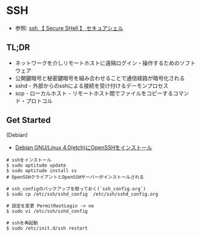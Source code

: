 # SSH
- 参照: [ssh 【 Secure SHell 】 セキュアシェル](http://e-words.jp/w/ssh.html)

## TL;DR
- ネットワークを介しリモートホストに遠隔ログイン・操作するためのソフトウェア
- 公開鍵暗号と秘密鍵暗号を組み合わせることで通信経路が暗号化される
- sshd - 外部からのsshによる接続を受け付けるデーモンプロセス
- scp - ローカルホスト - リモートホスト間でファイルをコピーするコマンド・プロトコル

## Get Started
(Debian)
- [Debian GNU/Linux 4.0(etch)にOpenSSHをインストール](http://www.bnote.net/kuro_box/ssh_inst.shtml)

```
# sshをインストール
$ sudo aptitude update
$ sudo aptitude install ss
# OpenSSHクライアントとOpenSSHサーバーがインストールされる

# ssh_configのバックアップを取っておく(`ssh_config.org`)
$ sudo cp /etc/ssh/sshd_config  /etc/ssh/sshd_config.org

# 設定を変更 PermitRootLogin -> no
$ sudo vi /etc/ssh/sshd_config

# sshを再起動
$ sudo /etc/init.d/ssh restart
```
